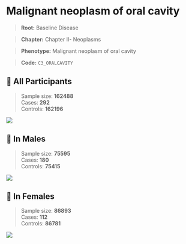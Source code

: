 # Malignant neoplasm of oral cavity

> **Root:** Baseline Disease  

> **Chapter:** Chapter II- Neoplasms  

> **Phenotype:** Malignant neoplasm of oral cavity  

> **Code:** `C3_ORALCAVITY`

## 🧪 All Participants  
> Sample size: **162488**  
> Cases: **292**  
> Controls: **162196**
<img src="/Disease/Figures/ALL/Incidence/C3_ORALCAVITY.png"/>
<CsvTable src="/Disease/Data/ALL/Incidence/COX_C3_ORALCAVITY.csv" label="🔍 View full results" />

## 👨 In Males  
> Sample size: **75595**  
> Cases: **180**  
> Controls: **75415**
<img src="/Disease/Figures/Male/Incidence/C3_ORALCAVITY.png"/>
<CsvTable src="/Disease/Data/Male/Incidence/COX_C3_ORALCAVITY.csv" label="🔍 View full results" />

## 👩 In Females  
> Sample size: **86893**  
> Cases: **112**  
> Controls: **86781**
<img src="/Disease/Figures/Female/Incidence/C3_ORALCAVITY.png"/>
<CsvTable src="/Disease/Data/Female/Incidence/COX_C3_ORALCAVITY.csv" label="🔍 View full results" />
